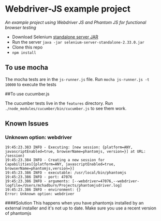 # Webdriver-JS example project
_An example project using Webdriver JS and Phantom JS for functional browser testing_
*	Download Selenium [standalone server JAR](https://code.google.com/p/selenium/downloads/list)
*	Run the server `java -jar selenium-server-standalone-2.33.0.jar`
*	Clone this repo
*	`npm install`

## To use mocha

The mocha tests are in the `js-runner.js` file.
Run	`mocha js-runner.js -t 10000` to execute the tests

##To use cucumber.js

The cucumber tests live in the `features` directory.
Run `./node_modules/cucumber/bin/cucumber.js` to see them work.

## Known Issues

### Unknown option: webdriver

```
19:45:23.383 INFO - Executing: [new session: {platform=ANY, javascriptEnabled=true, browserName=phantomjs, version=}] at URL: /session)
19:45:23.384 INFO - Creating a new session for Capabilities[{platform=ANY, javascriptEnabled=true, browserName=phantomjs,version=}]
19:45:23.386 INFO - executable: /usr/local/bin/phantomjs
19:45:23.386 INFO - port: 47076
19:45:23.386 INFO - arguments: [--webdriver=47076,--webdriver-logfile=/Users/mchadburn/Projects/phantomjsdriver.log]
19:45:23.386 INFO - environment: {}
Error: Unknown option: webdriver
```

####Solution
This happens when you have phantomjs installed by an external installer and it's not up to date. Make sure you use a recent version of phantomjs
